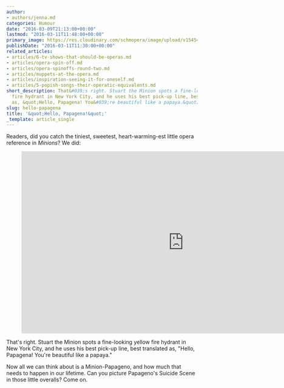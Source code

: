 ```yaml
---
author:
- authors/jenna.md
categories: Humour
date: "2016-03-09T21:13:00+00:00"
lastmod: "2016-03-11T11:48:00+00:00"
primary_image: https://res.cloudinary.com/schmopera/image/upload/v1545409169/media/webhook-uploads/1457558660349/2016-03-09---Minions.jpg.jpg
publishDate: "2016-03-11T11:30:00+00:00"
related_articles:
- articles/6-tv-shows-that-should-be-operas.md
- articles/opera-spin-off.md
- articles/opera-spinoffs-round-two.md
- articles/muppets-at-the-opera.md
- articles/inspiration-seeing-it-for-oneself.md
- articles/5-popish-songs-their-operatic-equivalents.md
short_description: That&#039;s right. Stuart the Minion spots a fine-looking yellow
  fire hydrant in New York City, and he uses his best pick-up line, best translated
  as, &quot;Hello, Papagena! You&#039;re beautiful like a papaya.&quot;
slug: hello-papagena
title: '&quot;Hello, Papagena!&quot;'
_template: article_single
---
```


Readers, did you catch the tiniest, sweetest, heart-warming-est little opera reference in *Minions*? We did:

<figure data-type="video">
<iframe width="854" height="480" src="https://www.youtube.com/embed/aG7Cop8QAsg" frameborder="0" allowfullscreen></iframe>
</figure>

That's right. Stuart the Minion spots a fine-looking yellow fire hydrant in New York City, and he uses his best pick-up line, best translated as, "Hello, Papagena! You're beautiful like a papaya."

Now all we can think about is a Minion-Papageno, and how much that needs to happen in our lifetime. Can you picture Papageno's Suicide Scene in those little overalls? Come on.
